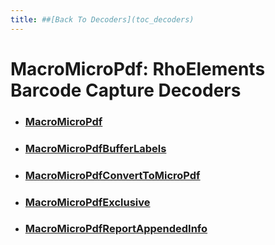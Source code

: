 ```yaml
---
title: ##[Back To Decoders](toc_decoders)
---
```

MacroMicroPdf: RhoElements Barcode Capture Decoders
===

* ### [MacroMicroPdf](macromicropdf)

* ### [MacroMicroPdfBufferLabels](macroMicroPdfBufferLabels)

* ### [MacroMicroPdfConvertToMicroPdf](macroMicroPdfConvertToMicroPdf)

* ### [MacroMicroPdfExclusive](macroMicroPdfExclusive)

* ### [MacroMicroPdfReportAppendedInfo](macroMicroPdfReportAppendInfo)

